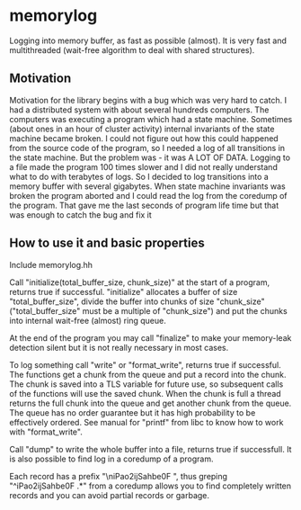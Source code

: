 # memorylog
Logging into memory buffer, as fast as possible (almost). It is very fast and multithreaded (wait-free algorithm to deal with shared structures).

## Motivation
Motivation for the library begins with a bug which was very hard to catch. I had a distributed system with about several hundreds computers. The computers was executing a program which had a state machine. Sometimes (about ones in an hour of cluster activity) internal invariants of the state machine became broken. I could not figure out how this could happened from the source code of the program, so I needed a log of all transitions in the state machine. But the problem was - it was A LOT OF DATA. Logging to a file made the program 100 times slower and I did not really understand what to do with terabytes of logs. So I decided to log transitions into a memory buffer with several gigabytes. When state machine invariants was broken the program aborted and I could read the log from the coredump of the program. That gave me the last seconds of program life time but that was enough to catch the bug and fix it

## How to use it and basic properties
Include memorylog.hh

Call "initialize(total_buffer_size, chunk_size)" at the start of a program, returns true if successful. "initialize" allocates a buffer of size "total_buffer_size", divide the buffer into chunks of size "chunk_size" ("total_buffer_size" must be a multiple of "chunk_size") and put the chunks into internal wait-free (almost) ring queue.

At the end of the program you may call "finalize" to make your memory-leak detection silent but it is not really necessary in most cases.

To log something call "write" or "format_write", returns true if successful. The functions get a chunk from the queue and put a record into the chunk. The chunk is saved into a TLS variable for future use, so subsequent calls of the functions will use the saved chunk. When the chunk is full a thread returns the full chunk into the queue and get another chunk from the queue. The queue has no order guarantee but it has high probability to be effectively ordered. See manual for "printf" from libc to know how to work with "format_write".

Call "dump" to write the whole buffer into a file, returns true if successfull. It is also possible to find log in a coredump of a program.

Each record has a prefix "\\niPao2ijSahbe0F ", thus greping "^iPao2ijSahbe0F .\*" from a coredump allows you to find completely written records and you can avoid partial records or garbage.
